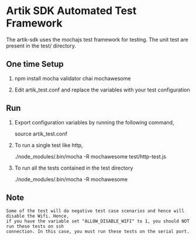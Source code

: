 # Artik SDK Automated Test Framework

The artik-sdk uses the mochajs test framework for testing. The unit test are present in the test/ directory.

## One time Setup

1) npm install mocha validator chai mochawesome


2) Edit artik_test.conf and replace the variables with your test configuration



## Run

1) Export configuration variables by running the following command,

	source artik_test.conf


2) To run a single test like http,

	./node_modules/.bin/mocha -R mochawesome test/http-test.js


3) To run all the tests contained in the test directory

	./node_modules/.bin/mocha -R mochawesome


## Note

	Some of the test will do negative test case scenarios and hence will disable the Wifi. Hence,
	if you have the variable set "ALLOW_DISABLE_WIFI" to 1, you should NOT run these tests on ssh
	connection. In this case, you must run these tests on the serial port.

